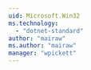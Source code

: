 ```yaml
---
uid: Microsoft.Win32
ms.technology: 
  - "dotnet-standard"
author: "mairaw"
ms.author: "mairaw"
manager: "wpickett"
---
```

